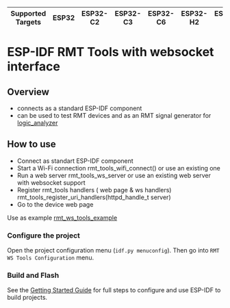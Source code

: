 | Supported Targets | ESP32 | ESP32-C2 | ESP32-C3 | ESP32-C6 | ESP32-H2 | ESP32-P4 | ESP32-S2 | ESP32-S3 |
| ----------------- | ----- | -------- | -------- | -------- | -------- | -------- | -------- | -------- |

# ESP-IDF RMT Tools with websocket interface

## Overview

- connects as a standard ESP-IDF component
- can be used to test RMT devices and as an RMT signal generator for [logic_analyzer](https://github.com/ok-home/logic_analyzer)

## How to use 

  - Connect as standart ESP-IDF component
  - Start a Wi-Fi connection rmt_tools_wifi_connect() or use an existing one
  - Run a web server rmt_tools_ws_server or use an existing web server with websocket support
  - Register rmt_tools handlers ( web page & ws handlers) rmt_tools_register_uri_handlers(httpd_handle_t server)
  - Go to the device web page

Use as example [rmt_ws_tools_example](https://github.com/ok-home/rmt_ws_tools/tree/main/rmt_ws_tools_example)

### Configure the project

Open the project configuration menu (`idf.py menuconfig`). Then go into `RMT WS Tools Configuration` menu.

### Build and Flash

See the [Getting Started Guide](https://docs.espressif.com/projects/esp-idf/en/latest/get-started/index.html) for full steps to configure and use ESP-IDF to build projects.

